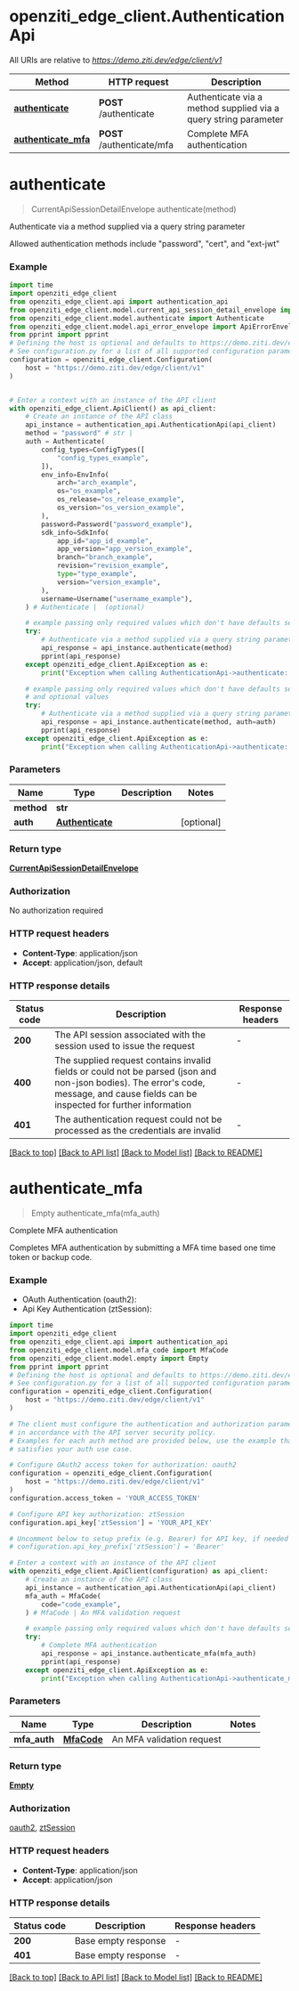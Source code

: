 # openziti_edge_client.AuthenticationApi

All URIs are relative to *https://demo.ziti.dev/edge/client/v1*

Method | HTTP request | Description
------------- | ------------- | -------------
[**authenticate**](AuthenticationApi.md#authenticate) | **POST** /authenticate | Authenticate via a method supplied via a query string parameter
[**authenticate_mfa**](AuthenticationApi.md#authenticate_mfa) | **POST** /authenticate/mfa | Complete MFA authentication


# **authenticate**
> CurrentApiSessionDetailEnvelope authenticate(method)

Authenticate via a method supplied via a query string parameter

Allowed authentication methods include \"password\", \"cert\", and \"ext-jwt\" 

### Example


```python
import time
import openziti_edge_client
from openziti_edge_client.api import authentication_api
from openziti_edge_client.model.current_api_session_detail_envelope import CurrentApiSessionDetailEnvelope
from openziti_edge_client.model.authenticate import Authenticate
from openziti_edge_client.model.api_error_envelope import ApiErrorEnvelope
from pprint import pprint
# Defining the host is optional and defaults to https://demo.ziti.dev/edge/client/v1
# See configuration.py for a list of all supported configuration parameters.
configuration = openziti_edge_client.Configuration(
    host = "https://demo.ziti.dev/edge/client/v1"
)


# Enter a context with an instance of the API client
with openziti_edge_client.ApiClient() as api_client:
    # Create an instance of the API class
    api_instance = authentication_api.AuthenticationApi(api_client)
    method = "password" # str | 
    auth = Authenticate(
        config_types=ConfigTypes([
            "config_types_example",
        ]),
        env_info=EnvInfo(
            arch="arch_example",
            os="os_example",
            os_release="os_release_example",
            os_version="os_version_example",
        ),
        password=Password("password_example"),
        sdk_info=SdkInfo(
            app_id="app_id_example",
            app_version="app_version_example",
            branch="branch_example",
            revision="revision_example",
            type="type_example",
            version="version_example",
        ),
        username=Username("username_example"),
    ) # Authenticate |  (optional)

    # example passing only required values which don't have defaults set
    try:
        # Authenticate via a method supplied via a query string parameter
        api_response = api_instance.authenticate(method)
        pprint(api_response)
    except openziti_edge_client.ApiException as e:
        print("Exception when calling AuthenticationApi->authenticate: %s\n" % e)

    # example passing only required values which don't have defaults set
    # and optional values
    try:
        # Authenticate via a method supplied via a query string parameter
        api_response = api_instance.authenticate(method, auth=auth)
        pprint(api_response)
    except openziti_edge_client.ApiException as e:
        print("Exception when calling AuthenticationApi->authenticate: %s\n" % e)
```


### Parameters

Name | Type | Description  | Notes
------------- | ------------- | ------------- | -------------
 **method** | **str**|  |
 **auth** | [**Authenticate**](Authenticate.md)|  | [optional]

### Return type

[**CurrentApiSessionDetailEnvelope**](CurrentApiSessionDetailEnvelope.md)

### Authorization

No authorization required

### HTTP request headers

 - **Content-Type**: application/json
 - **Accept**: application/json, default


### HTTP response details

| Status code | Description | Response headers |
|-------------|-------------|------------------|
**200** | The API session associated with the session used to issue the request |  -  |
**400** | The supplied request contains invalid fields or could not be parsed (json and non-json bodies). The error&#39;s code, message, and cause fields can be inspected for further information |  -  |
**401** | The authentication request could not be processed as the credentials are invalid |  -  |

[[Back to top]](#) [[Back to API list]](../README.md#documentation-for-api-endpoints) [[Back to Model list]](../README.md#documentation-for-models) [[Back to README]](../README.md)

# **authenticate_mfa**
> Empty authenticate_mfa(mfa_auth)

Complete MFA authentication

Completes MFA authentication by submitting a MFA time based one time token or backup code.

### Example

* OAuth Authentication (oauth2):
* Api Key Authentication (ztSession):

```python
import time
import openziti_edge_client
from openziti_edge_client.api import authentication_api
from openziti_edge_client.model.mfa_code import MfaCode
from openziti_edge_client.model.empty import Empty
from pprint import pprint
# Defining the host is optional and defaults to https://demo.ziti.dev/edge/client/v1
# See configuration.py for a list of all supported configuration parameters.
configuration = openziti_edge_client.Configuration(
    host = "https://demo.ziti.dev/edge/client/v1"
)

# The client must configure the authentication and authorization parameters
# in accordance with the API server security policy.
# Examples for each auth method are provided below, use the example that
# satisfies your auth use case.

# Configure OAuth2 access token for authorization: oauth2
configuration = openziti_edge_client.Configuration(
    host = "https://demo.ziti.dev/edge/client/v1"
)
configuration.access_token = 'YOUR_ACCESS_TOKEN'

# Configure API key authorization: ztSession
configuration.api_key['ztSession'] = 'YOUR_API_KEY'

# Uncomment below to setup prefix (e.g. Bearer) for API key, if needed
# configuration.api_key_prefix['ztSession'] = 'Bearer'

# Enter a context with an instance of the API client
with openziti_edge_client.ApiClient(configuration) as api_client:
    # Create an instance of the API class
    api_instance = authentication_api.AuthenticationApi(api_client)
    mfa_auth = MfaCode(
        code="code_example",
    ) # MfaCode | An MFA validation request

    # example passing only required values which don't have defaults set
    try:
        # Complete MFA authentication
        api_response = api_instance.authenticate_mfa(mfa_auth)
        pprint(api_response)
    except openziti_edge_client.ApiException as e:
        print("Exception when calling AuthenticationApi->authenticate_mfa: %s\n" % e)
```


### Parameters

Name | Type | Description  | Notes
------------- | ------------- | ------------- | -------------
 **mfa_auth** | [**MfaCode**](MfaCode.md)| An MFA validation request |

### Return type

[**Empty**](Empty.md)

### Authorization

[oauth2](../README.md#oauth2), [ztSession](../README.md#ztSession)

### HTTP request headers

 - **Content-Type**: application/json
 - **Accept**: application/json


### HTTP response details

| Status code | Description | Response headers |
|-------------|-------------|------------------|
**200** | Base empty response |  -  |
**401** | Base empty response |  -  |

[[Back to top]](#) [[Back to API list]](../README.md#documentation-for-api-endpoints) [[Back to Model list]](../README.md#documentation-for-models) [[Back to README]](../README.md)

